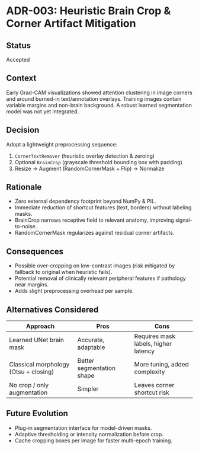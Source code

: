 # ADR-003: Heuristic Brain Crop & Corner Artifact Mitigation

## Status
Accepted

## Context
Early Grad-CAM visualizations showed attention clustering in image corners and around burned-in text/annotation overlays. Training images contain variable margins and non-brain background. A robust learned segmentation model was not yet integrated.

## Decision
Adopt a lightweight preprocessing sequence:
1. `CornerTextRemover` (heuristic overlay detection & zeroing)
2. Optional `BrainCrop` (grayscale threshold bounding box with padding)
3. Resize -> Augment (RandomCornerMask + Flip) -> Normalize

## Rationale
- Zero external dependency footprint beyond NumPy & PIL.
- Immediate reduction of shortcut features (text, borders) without labeling masks.
- BrainCrop narrows receptive field to relevant anatomy, improving signal-to-noise.
- RandomCornerMask regularizes against residual corner artifacts.

## Consequences
- Possible over-cropping on low-contrast images (risk mitigated by fallback to original when heuristic fails).
- Potential removal of clinically relevant peripheral features if pathology near margins.
- Adds slight preprocessing overhead per sample.

## Alternatives Considered
| Approach | Pros | Cons |
|----------|------|------|
| Learned UNet brain mask | Accurate, adaptable | Requires mask labels, higher latency |
| Classical morphology (Otsu + closing) | Better segmentation shape | More tuning, added complexity |
| No crop / only augmentation | Simpler | Leaves corner shortcut risk |

## Future Evolution
- Plug-in segmentation interface for model-driven masks.
- Adaptive thresholding or intensity normalization before crop.
- Cache cropping boxes per image for faster multi-epoch training.
